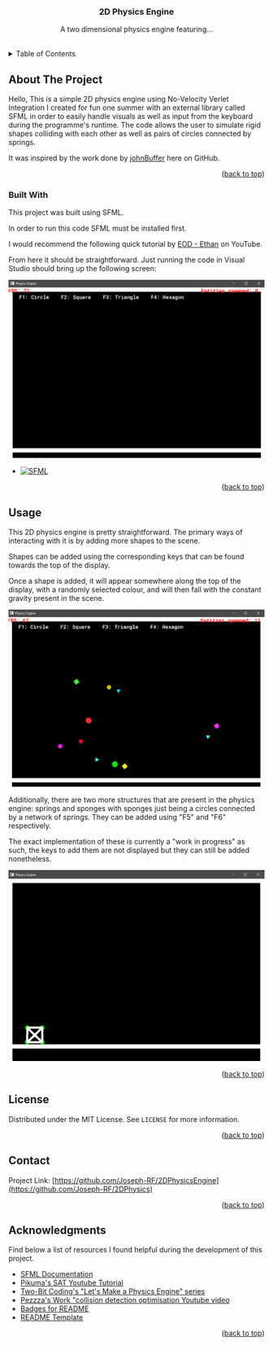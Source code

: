 <a id="readme-top"></a>

<br />
<div align="center">

  <h3 align="center">2D Physics Engine</h3>

  <p align="center">
    A two dimensional physics engine featuring... 
    <br />
    <br />
  </p>
</div>

<!-- TABLE OF CONTENTS -->
<details>
  <summary>Table of Contents</summary>
  <ol>
    <li>
      <a href="#about-the-project">About The Project</a>
      <ul>
        <li><a href="#built-with">Built With</a></li>
      </ul>
    </li>
    <li><a href="#usage">Usage</a></li>
    <li><a href="#license">License</a></li>
    <li><a href="#contact">Contact</a></li>
    <li><a href="#acknowledgments">Acknowledgments</a></li>
  </ol>
</details>



<!-- ABOUT THE PROJECT -->
## About The Project

Hello, This is a simple 2D physics engine using No-Velocity Verlet Integration I created for fun one summer with an external library called SFML in order to easily handle visuals as well as input from the keyboard during the programme's runtime. The code allows the user to simulate rigid shapes colliding with each other as well as pairs of circles connected by springs.

It was inspired by the work done by [johnBuffer](https://github.com/johnBuffer/VerletSFML) here on GitHub.

<p align="right">(<a href="#readme-top">back to top</a>)</p>

### Built With

This project was built using SFML.

In order to run this code SFML must be installed first.

I would recommend the following quick tutorial by [EOD - Ethan](https://www.youtube.com/watch?v=lFzpkvrscs4) on YouTube. 

From here it should be straightforward. Just running the code in Visual Studio should bring up the following screen:

<img src="/README%20images/emptyScene.png" alt="Image of an empty scene." width="750"/>

* [![SFML][SFML-logo]][SFML-url]

<p align="right">(<a href="#readme-top">back to top</a>)</p>

<!-- USAGE EXAMPLES -->
## Usage

This 2D physics engine is pretty straightforward. The primary ways of interacting with it is by adding more shapes to the scene.

Shapes can be added using the corresponding keys that can be found towards the top of the display.

Once a shape is added, it will appear somewhere along the top of the display, with a randomly selected colour, and will then fall with the constant gravity present in the scene.

<img src="/README%20images/sceneWithShapes.png" alt="Image of a scene with a few shapes in it." width="750"/>

Additionally, there are two more structures that are present in the physics engine: springs and sponges with sponges just being a circles connected by a network of springs. They can be added using "F5" and "F6" respectively.

The exact implementation of these is currently a "work in progress" as such, the keys to add them are not displayed but they can still be added nonetheless.

<img src="/README%20images/spongeEmptyScene.png" alt="Image of a scene with a single sponge in it." width="750"/>

<p align="right">(<a href="#readme-top">back to top</a>)</p>

<!-- LICENSE -->
## License

Distributed under the MIT License. See `LICENSE` for more information.

<p align="right">(<a href="#readme-top">back to top</a>)</p>

<!-- CONTACT -->
## Contact

Project Link: [https://github.com/Joseph-RF/2DPhysicsEngine](https://github.com/Joseph-RF/2DPhysics)

<p align="right">(<a href="#readme-top">back to top</a>)</p>



<!-- ACKNOWLEDGMENTS -->
## Acknowledgments

Find below a list of resources I found helpful during the development of this project.

* [SFML Documentation](https://www.sfml-dev.org/documentation/2.6.2/)
* [Pikuma's SAT Youtube Tutorial](https://www.youtube.com/watch?v=-EsWKT7Doww)
* [Two-Bit Coding's "Let's Make a Physics Engine" series](https://www.youtube.com/watch?v=lzI7QUyl66g&list=PLSlpr6o9vURwq3oxVZSimY8iC-cdd3kIs)
* [Pezzza's Work "collision detection optimisation Youtube video](https://www.youtube.com/watch?v=lzI7QUyl66g&list=PLSlpr6o9vURwq3oxVZSimY8iC-cdd3kIs)
* [Badges for README](https://github.com/alexandresanlim/Badges4-README.md-Profile)
* [README Template](https://github.com/othneildrew/Best-README-Template)

<p align="right">(<a href="#readme-top">back to top</a>)</p>



<!-- MARKDOWN LINKS -->
<!-- https://www.markdownguide.org/basic-syntax/#reference-style-links -->

[SFML-url]: https://www.sfml-dev.org/
[SFML-logo]: https://img.shields.io/badge/SFML-8CC445?style=for-the-badge&logo=sfml&logoColor=white